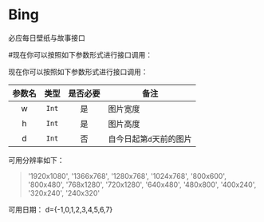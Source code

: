 # Bing
必应每日壁纸与故事接口

#现在你可以按照如下参数形式进行接口调用：

现在你可以按照如下参数形式进行接口调用：
<table>
<thead>
<tr>
<th align="center">参数名</th>
<th align="center">类型</th>
<th align="center">是否必要</th>
<th>备注</th>
</tr>
</thead>
<tbody>
<tr>
<td align="center">w</td>
<td align="center"><code>Int</code></td>
<td align="center">是</td>
<td>图片宽度</td>
</tr>
<tr>
<td align="center">h</td>
<td align="center"><code>Int</code></td>
<td align="center">是</td>
<td>图片高度</td>
</tr>
<tr>
<td align="center">d</td>
<td align="center"><code>Int</code></td>
<td align="center">否</td>
<td>自今日起第<code>d</code>天前的图片</td>
</tr>
</tbody>
</table>
可用分辨率如下：
<blockquote><span class="pl-pds">'</span>1920x1080<span class="pl-pds">'</span>,
<span class="pl-pds">'</span>1366x768<span class="pl-pds">'</span>,
<span class="pl-pds">'</span>1280x768<span class="pl-pds">'</span>,
<span class="pl-pds">'</span>1024x768<span class="pl-pds">'</span>,
<span class="pl-pds">'</span>800x600<span class="pl-pds">'</span>,
<span class="pl-pds">'</span>800x480<span class="pl-pds">'</span>,
<span class="pl-pds">'</span>768x1280<span class="pl-pds">'</span>,
<span class="pl-pds">'</span>720x1280<span class="pl-pds">'</span>,
<span class="pl-pds">'</span>640x480<span class="pl-pds">'</span>,
<span class="pl-pds">'</span>480x800<span class="pl-pds">'</span>,
<span class="pl-pds">'</span>400x240<span class="pl-pds">'</span>,
<span class="pl-pds">'</span>320x240<span class="pl-pds">'</span>,
<span class="pl-pds">'</span>240x320<span class="pl-pds">'</span></blockquote>
可用日期：
d={-1,0,1,2,3,4,5,6,7}
